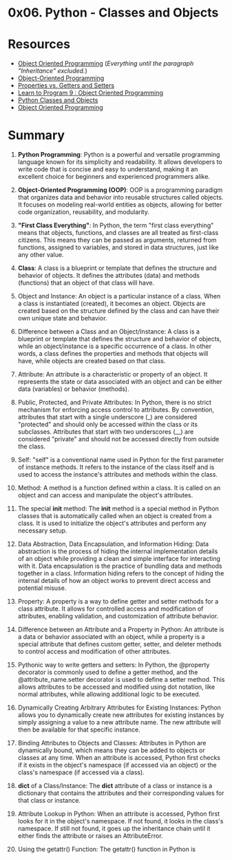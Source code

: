 # 0x06. Python - Classes and Objects
# Resources
* [Object Oriented Programming](https://python.swaroopch.com/oop.html) (_Everything until the paragraph "Inheritance" excluded._)
* [Object-Oriented Programming](https://python-course.eu/oop/object-oriented-programming.php)
* [Properties vs. Getters and Setters](https://python-course.eu/oop/properties-vs-getters-and-setters.php)
* [Learn to Program 9 : Object Oriented Programming](https://www.youtube.com/watch?v=1AGyBuVCTeE&)
* [Python Classes and Objects](https://www.youtube.com/watch?v=apACNr7DC_s)
* [Object Oriented Programming](https://www.youtube.com/watch?v=-DP1i2ZU9gk)
# Summary
1. **Python Programming**: Python is a powerful and versatile programming language known for its simplicity and readability. It allows developers to write code that is concise and easy to understand, making it an excellent choice for beginners and experienced programmers alike.

2. **Object-Oriented Programming (OOP)**: OOP is a programming paradigm that organizes data and behavior into reusable structures called objects. It focuses on modeling real-world entities as objects, allowing for better code organization, reusability, and modularity.

3. **"First Class Everything"**: In Python, the term "first class everything" means that objects, functions, and classes are all treated as first-class citizens. This means they can be passed as arguments, returned from functions, assigned to variables, and stored in data structures, just like any other value.

4. **Class**: A class is a blueprint or template that defines the structure and behavior of objects. It defines the attributes (data) and methods (functions) that an object of that class will have.

5. Object and Instance: An object is a particular instance of a class. When a class is instantiated (created), it becomes an object. Objects are created based on the structure defined by the class and can have their own unique state and behavior.

6. Difference between a Class and an Object/Instance: A class is a blueprint or template that defines the structure and behavior of objects, while an object/instance is a specific occurrence of a class. In other words, a class defines the properties and methods that objects will have, while objects are created based on that class.

7. Attribute: An attribute is a characteristic or property of an object. It represents the state or data associated with an object and can be either data (variables) or behavior (methods).

8. Public, Protected, and Private Attributes: In Python, there is no strict mechanism for enforcing access control to attributes. By convention, attributes that start with a single underscore (_) are considered "protected" and should only be accessed within the class or its subclasses. Attributes that start with two underscores (__) are considered "private" and should not be accessed directly from outside the class.

9. Self: "self" is a conventional name used in Python for the first parameter of instance methods. It refers to the instance of the class itself and is used to access the instance's attributes and methods within the class.

10. Method: A method is a function defined within a class. It is called on an object and can access and manipulate the object's attributes.

11. The special __init__ method: The __init__ method is a special method in Python classes that is automatically called when an object is created from a class. It is used to initialize the object's attributes and perform any necessary setup.

12. Data Abstraction, Data Encapsulation, and Information Hiding: Data abstraction is the process of hiding the internal implementation details of an object while providing a clean and simple interface for interacting with it. Data encapsulation is the practice of bundling data and methods together in a class. Information hiding refers to the concept of hiding the internal details of how an object works to prevent direct access and potential misuse.

13. Property: A property is a way to define getter and setter methods for a class attribute. It allows for controlled access and modification of attributes, enabling validation, and customization of attribute behavior.

14. Difference between an Attribute and a Property in Python: An attribute is a data or behavior associated with an object, while a property is a special attribute that defines custom getter, setter, and deleter methods to control access and modification of other attributes.

15. Pythonic way to write getters and setters: In Python, the @property decorator is commonly used to define a getter method, and the @attribute_name.setter decorator is used to define a setter method. This allows attributes to be accessed and modified using dot notation, like normal attributes, while allowing additional logic to be executed.

16. Dynamically Creating Arbitrary Attributes for Existing Instances: Python allows you to dynamically create new attributes for existing instances by simply assigning a value to a new attribute name. The new attribute will then be available for that specific instance.

17. Binding Attributes to Objects and Classes: Attributes in Python are dynamically bound, which means they can be added to objects or classes at any time. When an attribute is accessed, Python first checks if it exists in the object's namespace (if accessed via an object) or the class's namespace (if accessed via a class).

18. __dict__ of a Class/Instance: The __dict__ attribute of a class or instance is a dictionary that contains the attributes and their corresponding values for that class or instance.

19. Attribute Lookup in Python: When an attribute is accessed, Python first looks for it in the object's namespace. If not found, it looks in the class's namespace. If still not found, it goes up the inheritance chain until it either finds the attribute or raises an AttributeError.

20. Using the getattr() Function: The getattr() function in Python is

